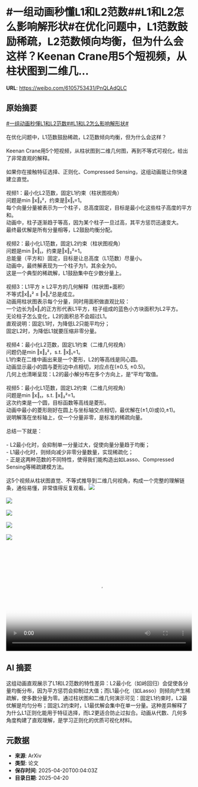 # #一组动画秒懂L1和L2范数##L1和L2怎么影响解形状#在优化问题中，L1范数鼓励稀疏，L2范数倾向均衡，但为什么会这样？Keenan Crane用5个短视频，从柱状图到二维几...

**URL**: https://weibo.com/6105753431/PnQLAdQLC

## 原始摘要

<a href="https://m.weibo.cn/search?containerid=231522type%3D1%26t%3D10%26q%3D%23%E4%B8%80%E7%BB%84%E5%8A%A8%E7%94%BB%E7%A7%92%E6%87%82L1%E5%92%8CL2%E8%8C%83%E6%95%B0%23&amp;extparam=%23%E4%B8%80%E7%BB%84%E5%8A%A8%E7%94%BB%E7%A7%92%E6%87%82L1%E5%92%8CL2%E8%8C%83%E6%95%B0%23" data-hide=""><span class="surl-text">#一组动画秒懂L1和L2范数#</span></a><a href="https://m.weibo.cn/search?containerid=231522type%3D1%26t%3D10%26q%3D%23L1%E5%92%8CL2%E6%80%8E%E4%B9%88%E5%BD%B1%E5%93%8D%E8%A7%A3%E5%BD%A2%E7%8A%B6%23&amp;extparam=%23L1%E5%92%8CL2%E6%80%8E%E4%B9%88%E5%BD%B1%E5%93%8D%E8%A7%A3%E5%BD%A2%E7%8A%B6%23" data-hide=""><span class="surl-text">#L1和L2怎么影响解形状#</span></a><br><br>在优化问题中，L1范数鼓励稀疏，L2范数倾向均衡，但为什么会这样？<br><br>Keenan Crane用5个短视频，从柱状图到二维几何图，再到不等式可视化，给出了非常直观的解释。<br><br>如果你在接触特征选择、正则化、Compressed Sensing，这组动画能让你快速建立直觉。<br><br>视频1：最小化L2范数，固定L1约束（柱状图视角）  <br>问题是min ‖x‖₂²，约束是‖x‖₁=1。  <br>每个向量分量被表示为一个柱子，总高度固定，目标是最小化这些柱子高度的平方和。  <br>动画中，柱子逐渐趋于等高，因为某个柱子一旦过高，其平方惩罚迅速变大。  <br>最终最优解是所有分量相等，L2鼓励均衡分配。<br><br>视频2：最小化L1范数，固定L2约束（柱状图视角）  <br>问题是min ‖x‖₁，约束是‖x‖₂²=1。  <br>总能量（平方和）固定，目标是让总高度（L1范数）尽量小。  <br>动画中，最终解表现为一个柱子为1，其余全为0。  <br>这是一个典型的稀疏解，L1鼓励集中在少数分量上。<br><br>视频3：L1平方 ≥ L2平方的几何解释（柱状图+面积）  <br>不等式‖x‖₂² ≤ ‖x‖₁²总是成立。  <br>动画用柱状图表示每个分量，同时用面积做直观比较：<br>一个边长为‖x‖₁的正方形代表L1平方，柱子组成的蓝色小方块面积为L2平方。  <br>无论柱子怎么变化，L2的面积总不会超过L1。  <br>直观说明：固定L1时，为降低L2只能平均分；<br>固定L2时，为降低L1就要压缩非零分量。<br><br>视频4：最小化L2范数，固定L1约束（二维几何视角）  <br>问题仍是min ‖x‖₂²，s.t. ‖x‖₁=1。  <br>L1约束在二维中画出来是一个菱形，L2的等高线是同心圆。  <br>动画显示最小的圆与菱形边中点相切，对应点在(±0.5, ±0.5)。  <br>几何上也清晰呈现：L2的最小解分布在多个方向上，是“平均”取值。<br><br>视频5：最小化L1范数，固定L2约束（二维几何视角）  <br>问题是min ‖x‖₁，s.t. ‖x‖₂²=1。  <br>这次约束是一个圆，目标函数等高线是菱形。  <br>动画中最小的菱形刚好在圆上与坐标轴交点相切，最优解在(±1,0)或(0,±1)。  <br>说明解落在坐标轴上，仅一个分量非零，是标准的稀疏向量。<br><br>总结一下就是：<br><br>- L2最小化时，会抑制单一分量过大，促使向量分量趋于均衡；<br>- L1最小化时，则倾向减少非零分量数量，实现稀疏化；<br>- 正是这两种范数的不同特性，使得我们能构造出如Lasso、Compressed Sensing等稀疏建模方法。<br><br>这5个视频从柱状图直觉、不等式推导到二维几何视角，构成一个完整的理解链条，通俗易懂，非常值得反复观看。<img style="" src="https://tvax3.sinaimg.cn/large/006Fd7o3ly1i0l4fqxucvj31hc0u0gmr.jpg" referrerpolicy="no-referrer"><br><br><img style="" src="https://tvax3.sinaimg.cn/large/006Fd7o3ly1i0l4ftkp3fj31hc0u00u2.jpg" referrerpolicy="no-referrer"><br><br><img style="" src="https://tvax1.sinaimg.cn/large/006Fd7o3ly1i0l4ftbze1j31hc0u0gmt.jpg" referrerpolicy="no-referrer"><br><br><img style="" src="https://tvax3.sinaimg.cn/large/006Fd7o3ly1i0l4fu7ckhj31hc0u0abe.jpg" referrerpolicy="no-referrer"><br><br><img style="" src="https://tvax1.sinaimg.cn/large/006Fd7o3ly1i0l4fu8wzbj31hc0u0ta6.jpg" referrerpolicy="no-referrer"><br><br><br clear="both"><div style="clear: both"></div><video controls="controls" poster="https://tvax2.sinaimg.cn/orj480/006Fd7o3ly1i0l4frlgj3j31hc0u0gmr.jpg" style="width: 100%"><source src="https://f.video.weibocdn.com/o0/P7QbK6aolx08nzv9TXzi010412000MTK0E010.mp4?label=mp4_720p&amp;template=1280x720.25.0&amp;ori=0&amp;ps=1CwnkDw1GXwCQx&amp;Expires=1745110956&amp;ssig=DoI8JntE3S&amp;KID=unistore,video"><source src="https://f.video.weibocdn.com/o0/ZfkQkSWSlx08nzv9MqPm010412000waD0E010.mp4?label=mp4_hd&amp;template=852x480.25.0&amp;ori=0&amp;ps=1CwnkDw1GXwCQx&amp;Expires=1745110956&amp;ssig=rp1xRONsG2&amp;KID=unistore,video"><source src="https://f.video.weibocdn.com/o0/VyjDyuCxlx08nzv9HyEg010412000nrL0E010.mp4?label=mp4_ld&amp;template=640x360.25.0&amp;ori=0&amp;ps=1CwnkDw1GXwCQx&amp;Expires=1745110956&amp;ssig=DnPBothpzT&amp;KID=unistore,video"><p>视频无法显示，请前往<a href="https://video.weibo.com/show?fid=1034%3A5156836567875627" target="_blank" rel="noopener noreferrer">微博视频</a>观看。</p></video>

## AI 摘要

这组动画直观展示了L1和L2范数的特性差异：L2最小化（如岭回归）会促使各分量均衡分布，因为平方惩罚会抑制过大值；而L1最小化（如Lasso）则倾向产生稀疏解，使多数分量为零。通过柱状图和二维几何演示可见：固定L1约束时，L2最优解是均匀分布；固定L2约束时，L1最优解会集中在单一分量。这种差异解释了为什么L1正则化能用于特征选择，而L2更适合防止过拟合。动画从代数、几何多角度构建了直观理解，是学习正则化的优质可视化材料。

## 元数据

- **来源**: ArXiv
- **类型**: 论文
- **保存时间**: 2025-04-20T00:04:03Z
- **目录日期**: 2025-04-20
